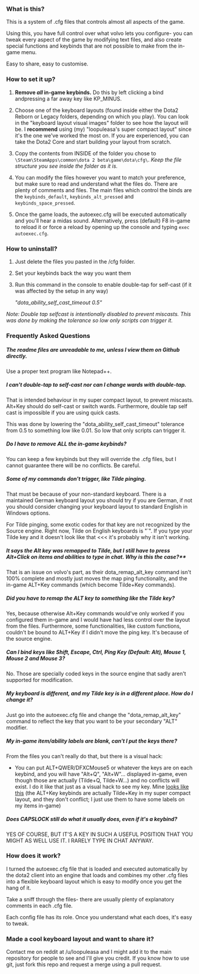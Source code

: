 ### What is this?
 
This is a system of .cfg files that controls almost all aspects of the game.

Using this, you have full control over what volvo lets you configure- you can tweak every aspect of the game by modifying text files, and also create special functions and keybinds that are not possible to make from the in-game menu.
 
 Easy to share, easy to customise.
 
 
### How to set it up?
 
1. **Remove _all_ in-game keybinds.**  Do this by left clicking a bind andpressing a far away key like KP_MINUS. 

2. Choose one of the keyboard layouts (found inside either the Dota2 Reborn or Legacy folders, depending on which you play). You can look in the "keyboard layout visual images" folder to see how the layout will be. I **recommend** using (my)  "loopuleasa's super compact layout" since it's the one we've worked the most on. If you are experienced, you can take the Dota2 Core and start building your layout from scratch.

3. Copy the contents from INSIDE of the folder you chose to `\Steam\SteamApps\common\dota 2 beta\game\dota\cfg\`. *Keep the file structure you see inside the folder as it is.*
 
4. You can modify the files however you want to match your preference, but make sure to read and understand what the files do. There are plenty of comments and files. The main files which control the binds are the `keybinds_default`, `keybinds_alt_pressed` and `keybinds_space_pressed`.

5. Once the game loads, the autoexec.cfg will be executed automatically and you'll hear a midas sound. Alternatively, press (default) F8 in-game to reload it or force a reload by opening up the console and typing `exec autoexec.cfg`.


### How to uninstall?

1. Just delete the files you pasted in the /cfg folder.

2. Set your keybinds back the way you want them

3. Run this command in the console to enable double-tap for self-cast (if it was affected by the setup in any way)

    *"dota_ability_self_cast_timeout 0.5"*

*Note: Double tap selfcast is intentionally disabled to prevent miscasts. This was done by making the tolerance so low only scripts can trigger it.*


### Frequently Asked Questions

 
##### The readme files are unreadable to me, unless I view them on Github directly.

Use a proper text program like Notepad++.
 
##### I can't double-tap to self-cast nor can I change wards with double-tap.

That is intended behaviour in my super compact layout, to prevent miscasts. Alt+Key should do self-cast or switch wards. Furthermore, double tap self cast is impossible if you are using quick casts.

This was done by lowering the "dota_ability_self_cast_timeout" tolerance from 0.5 to something low like 0.01. So low that only scripts can trigger it.
 
##### Do I have to remove ALL the in-game keybinds?

You can keep a few keybinds but they will override the .cfg files, but I cannot guarantee there will be no conflicts. Be careful.

##### Some of my commands don't trigger, like Tilde pinging.

That must be because of your non-standard keyboard. There is a maintained German keyboard layout you should try if you are German, if not you should consider changing your keyboard layout to standard English in Windows options. 

For Tilde pinging, some exotic codes for that key are not recognized by the Source engine. Right now, Tilde on English keyboards is "`". If you type your Tilde key and it doesn't look like that <<< it's probably why it isn't working.

##### It says the Alt key was remapped to Tilde, but I still have to press Alt+Click on items and abilities to type in chat. Why is this the case?**

That is an issue on volvo's part, as their dota_remap_alt_key command isn't 100% complete and mostly just moves the map ping functionality, and the in-game ALT+Key commands (which become Tilde+Key commands). 

##### Did you have to remap the ALT key to something like the Tilde key?

Yes, because otherwise Alt+Key commands would've only worked if you configured them in-game and I would have had less control over the layout from the files. Furthermore, some functionalities, like custom functions, couldn't be bound to ALT+Key if I didn't move the ping key. It's because of the source engine.

##### Can I bind keys like Shift, Escape, Ctrl, Ping Key (Default: Alt), Mouse 1, Mouse 2 and Mouse 3?

No. Those are specially coded keys in the source engine that sadly aren't supported for modification.

##### My keyboard is different, and my Tilde key is in a different place. How do I change it?

Just go into the autoexec.cfg file and change the "dota_remap_alt_key" command to reflect the key that you want to be your secondary "ALT" modifier.

##### My in-game item/ability labels are blank, can't I put the keys there?

From the files you can't really do that, but there is a visual hack:

- You can put ALT+QWER/DFXCMouse5 or whatever the keys are on each keybind, and you will have "Alt+Q", "Alt+W"... displayed in-game, even though those are actually (Tilde+Q, Tilde+W...) and no conflicts will exist. I do it like that just as a visual hack to see my key.
Mine [looks like this](http://i.imgur.com/ZMlrp16.png) (the ALT+Key keybinds are actually Tilde+Key in my super compact layout, and they don't conflict; I just use them to have some labels on my items in-game)
 
##### Does CAPSLOCK still do what it usually does, even if it's a keybind?

YES OF COURSE, BUT IT'S A KEY IN SUCH A USEFUL POSITION THAT YOU MIGHT AS WELL USE IT. I RARELY TYPE IN CHAT ANYWAY.
 
 
### How does it work?
 
I turned the autoexec.cfg file that is loaded and executed automatically by the dota2 client into an engine that loads and combines my other .cfg files  into a flexible keyboard layout which is easy to modify once you get the hang of it. 

Take a sniff through the files- there are usually plenty of explanatory comments in each .cfg file.

Each config file has its role. Once you understand what each does, it's easy to tweak.


### Made a cool keyboard layout and want to share it?

Contact me on reddit at /u/loopuleasa and I might add it to the main repository for people to see and I'll give you credit.
If you know how to use git, just fork this repo and request a merge using a pull request.
